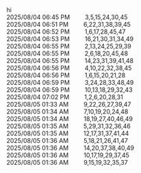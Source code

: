 hi<br>
2025/08/04 06:45 PM&nbsp;&nbsp;&nbsp;&nbsp;&nbsp;&nbsp;&nbsp;&nbsp;&nbsp;3,5,15,24,30,45<br>
2025/08/04 06:51 PM&nbsp;&nbsp;&nbsp;&nbsp;&nbsp;&nbsp;&nbsp;&nbsp;&nbsp;6,22,31,38,39,45<br>
2025/08/04 06:52 PM&nbsp;&nbsp;&nbsp;&nbsp;&nbsp;&nbsp;&nbsp;&nbsp;&nbsp;1,6,17,28,45,47<br>
2025/08/04 06:53 PM&nbsp;&nbsp;&nbsp;&nbsp;&nbsp;&nbsp;&nbsp;&nbsp;&nbsp;16,21,30,31,34,49<br>
2025/08/04 06:55 PM&nbsp;&nbsp;&nbsp;&nbsp;&nbsp;&nbsp;&nbsp;&nbsp;&nbsp;2,13,24,25,29,39<br>
2025/08/04 06:55 PM&nbsp;&nbsp;&nbsp;&nbsp;&nbsp;&nbsp;&nbsp;&nbsp;&nbsp;2,6,18,20,45,48<br>
2025/08/04 06:55 PM&nbsp;&nbsp;&nbsp;&nbsp;&nbsp;&nbsp;&nbsp;&nbsp;&nbsp;14,23,31,39,41,48<br>
2025/08/04 06:56 PM&nbsp;&nbsp;&nbsp;&nbsp;&nbsp;&nbsp;&nbsp;&nbsp;&nbsp;4,10,22,32,38,45<br>
2025/08/04 06:56 PM&nbsp;&nbsp;&nbsp;&nbsp;&nbsp;&nbsp;&nbsp;&nbsp;&nbsp;1,6,15,20,21,28<br>
2025/08/04 06:59 PM&nbsp;&nbsp;&nbsp;&nbsp;&nbsp;&nbsp;&nbsp;&nbsp;&nbsp;3,24,28,33,48,49<br>
2025/08/04 06:59 PM&nbsp;&nbsp;&nbsp;&nbsp;&nbsp;&nbsp;&nbsp;&nbsp;&nbsp;10,13,18,29,32,43<br>
2025/08/04 07:02 PM&nbsp;&nbsp;&nbsp;&nbsp;&nbsp;&nbsp;&nbsp;&nbsp;&nbsp;1,2,6,20,28,31<br>
2025/08/05 01:33 AM&nbsp;&nbsp;&nbsp;&nbsp;&nbsp;&nbsp;&nbsp;&nbsp;&nbsp;9,22,26,27,39,47<br>
2025/08/05 01:34 AM&nbsp;&nbsp;&nbsp;&nbsp;&nbsp;&nbsp;&nbsp;&nbsp;&nbsp;7,10,19,20,24,48<br>
2025/08/05 01:34 AM&nbsp;&nbsp;&nbsp;&nbsp;&nbsp;&nbsp;&nbsp;&nbsp;&nbsp;18,19,27,40,46,49<br>
2025/08/05 01:35 AM&nbsp;&nbsp;&nbsp;&nbsp;&nbsp;&nbsp;&nbsp;&nbsp;&nbsp;5,29,31,32,36,46<br>
2025/08/05 01:35 AM&nbsp;&nbsp;&nbsp;&nbsp;&nbsp;&nbsp;&nbsp;&nbsp;&nbsp;12,17,31,37,41,44<br>
2025/08/05 01:36 AM&nbsp;&nbsp;&nbsp;&nbsp;&nbsp;&nbsp;&nbsp;&nbsp;&nbsp;5,18,21,26,41,47<br>
2025/08/05 01:36 AM&nbsp;&nbsp;&nbsp;&nbsp;&nbsp;&nbsp;&nbsp;&nbsp;&nbsp;14,20,37,38,40,49<br>
2025/08/05 01:36 AM&nbsp;&nbsp;&nbsp;&nbsp;&nbsp;&nbsp;&nbsp;&nbsp;&nbsp;10,17,19,29,37,45<br>
2025/08/05 01:36 AM&nbsp;&nbsp;&nbsp;&nbsp;&nbsp;&nbsp;&nbsp;&nbsp;&nbsp;9,15,19,32,35,37<br>
